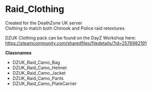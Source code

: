 # Raid_Clothing
Created for the DeathZone UK server  
Clothing to match both Chinook and Police raid retextures

DZUK Clothing pack can be found on the DayZ Workshop here:  
https://steamcommunity.com/sharedfiles/filedetails/?id=2576982191

**Classnames**  
* DZUK_Raid_Camo_Bag  
* DZUK_Raid_Camo_Helmet  
* DZUK_Raid_Camo_Jacket  
* DZUK_Raid_Camo_Pants  
* DZUK_Raid_Camo_PlateCarrier  
